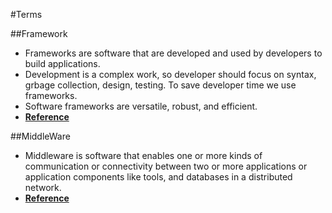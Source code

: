 #Terms

##Framework
- Frameworks are software that are developed and used by developers to build applications.
- Development is a complex work, so developer should focus on syntax, grbage collection, design, testing. To save developer time we use frameworks.
- Software frameworks are versatile, robust, and efficient.
- **[Reference](https://hackr.io/blog/what-is-frameworks)**

##MiddleWare
- Middleware is software that enables one or more kinds of communication or connectivity between two or more applications or application components like tools, and databases in a distributed network.
- **[Reference](https://www.talend.com/resources/what-is-middleware/)**
